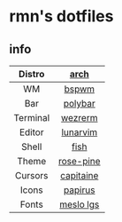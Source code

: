 # rmn's dotfiles

## info

|Distro|[arch](https://archlinux.org)|
|:---:|:---:|
|WM|[bspwm](https://github.com/baskerville/bspwm)|
|Bar|[polybar](https://github.com/polybar/polybar)|
|Terminal|[wezrerm](https://wezfurlong.org/wezterm/)|
|Editor|[lunarvim](https://www.lunarvim.org/)|
|Shell|[fish](https://fishshell.com/)|
|Theme|[rose-pine](https://rosepinetheme.com/)|
|Cursors|[capitaine](https://github.com/keeferrourke/capitaine-cursors)|
|Icons|[papirus](https://github.com/keeferrourke/capitaine-cursors)|
|Fonts|[meslo lgs](https://github.com/kalaschnik/meslolgs-nf-template)|
